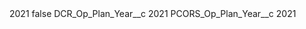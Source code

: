 <?xml version="1.0" encoding="UTF-8"?>
<CustomMetadata xmlns="http://soap.sforce.com/2006/04/metadata" xmlns:xsi="http://www.w3.org/2001/XMLSchema-instance" xmlns:xsd="http://www.w3.org/2001/XMLSchema">
    <label>2021</label>
    <protected>false</protected>
    <values>
        <field>DCR_Op_Plan_Year__c</field>
        <value xsi:type="xsd:string">2021</value>
    </values>
    <values>
        <field>PCORS_Op_Plan_Year__c</field>
        <value xsi:type="xsd:string">2021</value>
    </values>
</CustomMetadata>
